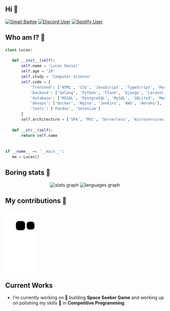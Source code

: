 ## Hi 👋

[![Gmail Badge](https://img.shields.io/static/v1?message=contact@rukasudev.me&logo=gmail&labelColor=C14438&color=C14438&logoColor=white&label=%20)](mailto:contact@rukasudev.me)
[![Discord User](https://img.shields.io/static/v1?message=rukasu%237777&logo=discord&labelColor=2C2F33&color=2C2F33&logoColor=white&label=%20)](https://discord.com/users/313482787149840394)
[![Spotify User](https://img.shields.io/static/v1?message=Lucas&logo=spotify&labelColor=1ed760&color=1ed760&logoColor=white&label=%20)](https://open.spotify.com/user/p2bq4wehhufkz6vhsp7d6jpzk?si=0yErVtAjRA-LI-r6O1Hj8A)

## Who am I? 🤔

```python
class Lucas:

   def __init__(self):
       self.name = 'Lucas Daniel'
       self.age = '20'
       self.study = 'Computer Science'
       self.code = {
           'frontend': ['HTML', 'CSS', 'JavaScript', 'TypeScript', 'ReactJS', 'VueJS', 'Styled-Components', 'SASS'],
           'backend': ['Golang', 'Python', 'Flask', 'Django', 'Laravel', 'NodeJS', 'C#', 'Java'],
           'database': ['MSSQL', 'PostgreSQL', 'MySQL', 'SQLite3', 'MongoDB', 'Redis', 'DynamoDB'],
           'devops': ['Docker', 'Nginx', 'Jenkins', 'AWS', 'Heroku'],
           'tools': ['Pandas', 'Selenium']
       }
       self.architecture = ['SPA', 'MVC', 'Serverless', 'microservices']

   def __str__(self):
       return self.name


if __name__ == '__main__':
   me = Lucas()

```

## Boring stats 🥱

<div align="center">
  <img src="https://github-readme-stats.vercel.app/api?username=rukasudev&hide_title=false&hide_rank=false&show_icons=true&include_all_commits=true&count_private=true&disable_animations=false&theme=dracula&locale=en&hide_border=false" height="150" alt="stats graph"  />
  <img src="https://github-readme-stats.vercel.app/api/top-langs?username=rukasudev&locale=en&hide_title=false&layout=compact&card_width=320&langs_count=5&theme=dracula&hide_border=false" height="150" alt="languages graph"  />
</div>

## My contributions 🧐

![Snake animation](https://github.com/rukasudev/rukasudev/blob/output/github-contribution-grid-snake.svg)

## Current Works

- I'm currently working on 🚀 building **Space Seeker Game** and working up on polishing my skills 🌱 in **Competitive Programming**.
